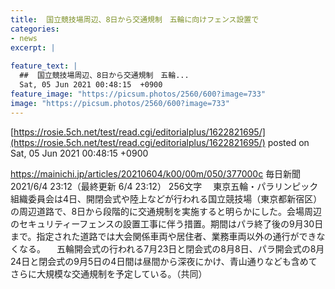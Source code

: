 ```yaml
---
title:  国立競技場周辺、8日から交通規制　五輪に向けフェンス設置で  
categories:
- news
excerpt: |
  
feature_text: |
  ##  国立競技場周辺、8日から交通規制　五輪...
  Sat, 05 Jun 2021 00:48:15  +0900
feature_image: "https://picsum.photos/2560/600?image=733"
image: "https://picsum.photos/2560/600?image=733"
---
```


[https://rosie.5ch.net/test/read.cgi/editorialplus/1622821695/](https://rosie.5ch.net/test/read.cgi/editorialplus/1622821695/)
posted on Sat, 05 Jun 2021 00:48:15  +0900

<!--more-->

https://mainichi.jp/articles/20210604/k00/00m/050/377000c 毎日新聞 2021/6/4 23:12（最終更新 6/4 23:12） 256文字 　東京五輪・パラリンピック組織委員会は4日、開閉会式や陸上などが行われる国立競技場（東京都新宿区）の周辺道路で、8日から段階的に交通規制を実施すると明らかにした。会場周辺のセキュリティーフェンスの設置工事に伴う措置。期間はパラ終了後の9月30日まで。指定された道路では大会関係車両や居住者、業務車両以外の通行ができなくなる。 　五輪開会式の行われる7月23日と閉会式の8月8日、パラ開会式の8月24日と閉会式の9月5日の4日間は昼間から深夜にかけ、青山通りなども含めてさらに大規模な交通規制を予定している。（共同）

